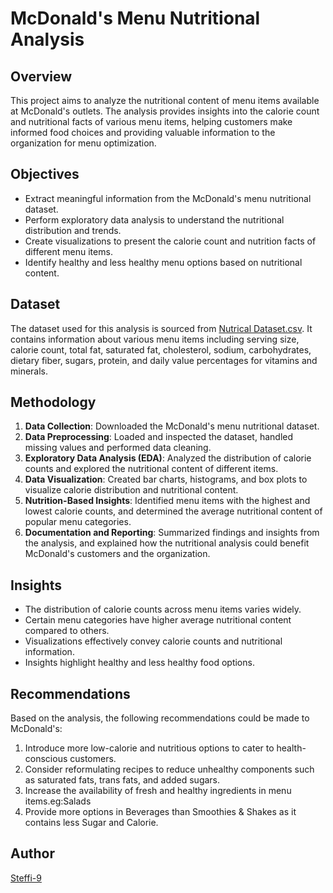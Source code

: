 # McDonald's Menu Nutritional Analysis

## Overview
This project aims to analyze the nutritional content of menu items available at McDonald's outlets. The analysis provides insights into the calorie count and nutritional facts of various menu items, helping customers make informed food choices and providing valuable information to the organization for menu optimization.

## Objectives
- Extract meaningful information from the McDonald's menu nutritional dataset.
- Perform exploratory data analysis to understand the nutritional distribution and trends.
- Create visualizations to present the calorie count and nutrition facts of different menu items.
- Identify healthy and less healthy menu options based on nutritional content.

## Dataset
The dataset used for this analysis is sourced from [Nutrical Dataset.csv](link_to_dataset). It contains information about various menu items including serving size, calorie count, total fat, saturated fat, cholesterol, sodium, carbohydrates, dietary fiber, sugars, protein, and daily value percentages for vitamins and minerals.

## Methodology
1. **Data Collection**: Downloaded the McDonald's menu nutritional dataset.
2. **Data Preprocessing**: Loaded and inspected the dataset, handled missing values and performed data cleaning.
3. **Exploratory Data Analysis (EDA)**: Analyzed the distribution of calorie counts and explored the nutritional content of different items.
4. **Data Visualization**: Created bar charts, histograms, and box plots to visualize calorie distribution and nutritional content.
5. **Nutrition-Based Insights**: Identified menu items with the highest and lowest calorie counts, and determined the average nutritional content of popular menu categories.
6. **Documentation and Reporting**: Summarized findings and insights from the analysis, and explained how the nutritional analysis could benefit McDonald's customers and the organization.

## Insights
- The distribution of calorie counts across menu items varies widely.
- Certain menu categories have higher average nutritional content compared to others.
- Visualizations effectively convey calorie counts and nutritional information.
- Insights highlight healthy and less healthy food options.

## Recommendations
Based on the analysis, the following recommendations could be made to McDonald's:
1. Introduce more low-calorie and nutritious options to cater to health-conscious customers.
2. Consider reformulating recipes to reduce unhealthy components such as saturated fats, trans fats, and added sugars.
3. Increase the availability of fresh and healthy ingredients in menu items.eg:Salads
4. Provide more options in Beverages than Smoothies & Shakes as it contains less Sugar and Calorie.



## Author
[Steffi-9](link_to_author_github)


